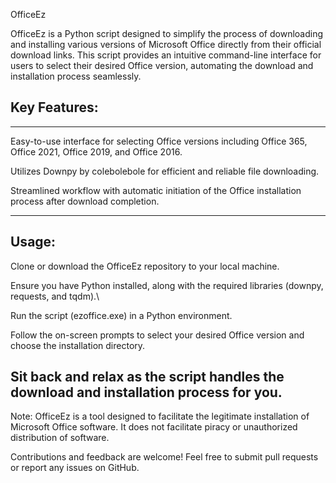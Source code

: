 OfficeEz

OfficeEz is a Python script designed to simplify the process of downloading and installing various versions of Microsoft Office directly from their official download links. This script provides an intuitive command-line interface for users to select their desired Office version, automating the download and installation process seamlessly.
## Key Features:

---

Easy-to-use interface for selecting Office versions including Office 365, Office 2021, Office 2019, and Office 2016.


Utilizes Downpy by colebolebole for efficient and reliable file downloading.


Streamlined workflow with automatic initiation of the Office installation process after download completion.


---
## Usage:

Clone or download the OfficeEz repository to your local machine.


Ensure you have Python installed, along with the required libraries (downpy, requests, and tqdm).\


Run the script (ezoffice.exe) in a Python environment.


Follow the on-screen prompts to select your desired Office version and choose the installation directory.


Sit back and relax as the script handles the download and installation process for you.
---


Note: OfficeEz is a tool designed to facilitate the legitimate installation of Microsoft Office software. It does not facilitate piracy or unauthorized distribution of software.



Contributions and feedback are welcome! Feel free to submit pull requests or report any issues on GitHub.
